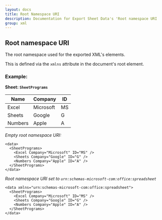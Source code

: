 ```yaml
---
layout: docs
title: Root Namespace URI
description: Documentation for Export Sheet Data's 'Root namespace URI' option.
group: xml
---
```


Root namespace URI
------------------
The root namespace used for the exported XML's elements.

This is defined via the `xmlns` attribute in the document's root element.

### Example: ###

**Sheet: `SheetPrograms`**

Name | Company | ID
---- | ------- | -----------
Excel | Microsoft | MS
Sheets | Google | G
Numbers | Apple | A

*Empty root namespace URI:*
```
<data>
  <SheetPrograms>
    <Excel Company="Microsoft" ID="MS" />
    <Sheets Company="Google" ID="G" />
    <Numbers Company="Apple" ID="A" />
  </SheetPrograms>
</data>
```

*Root namespace URI set to `urn:schemas-microsoft-com:office:spreadsheet`*
```
<data xmlns="urn:schemas-microsoft-com:office:spreadsheet">
  <SheetPrograms>
    <Excel Company="Microsoft" ID="MS" />
    <Sheets Company="Google" ID="G" />
    <Numbers Company="Apple" ID="A" />
  </SheetPrograms>
</data>
```

